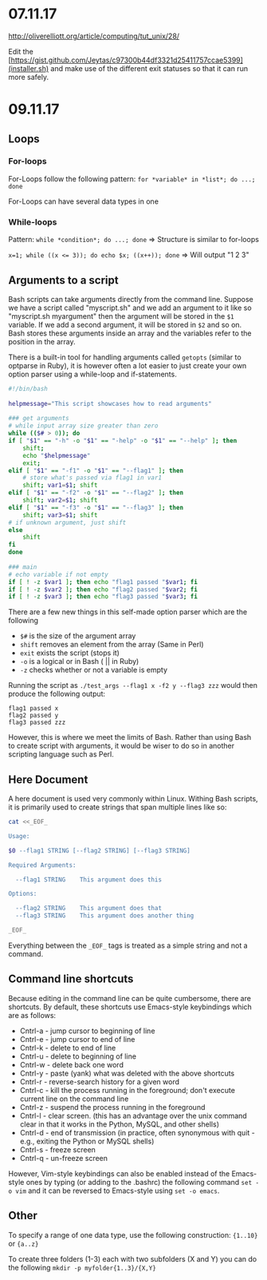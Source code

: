 # 07.11.17

http://oliverelliott.org/article/computing/tut_unix/28/

Edit the [https://gist.github.com/Jeytas/c97300b44df3321d25411757ccae5399](installer.sh) and make use of the different exit statuses 
so that it can run more safely.

# 09.11.17

## Loops
### For-loops

For-Loops follow the following pattern: `for *variable* in *list*; do ...; done`

For-Loops can have several data types in one

### While-loops

Pattern: `while *condition*; do ...; done` => Structure is similar to for-loops

`x=1; while ((x <= 3)); do echo $x; ((x++)); done` => Will output "1 2 3"

## Arguments to a script

Bash scripts can take arguments directly from the command line. Suppose we have a script called "myscript.sh" and we add an argument to it like so "myscript.sh myargument" then the argument will be stored in the `$1` variable. If we add a second argument, it will be stored in `$2` and so on. Bash stores these arguments inside an array and the variables refer to the position in the array.

There is a built-in tool for handling arguments called `getopts` (similar to optparse in Ruby), it is however often a lot easier to just create your own option parser using a while-loop and if-statements.

```bash
#!/bin/bash
    
helpmessage="This script showcases how to read arguments"
    
### get arguments
# while input array size greater than zero
while (($# > 0)); do
if [ "$1" == "-h" -o "$1" == "-help" -o "$1" == "--help" ]; then
    shift; 
    echo "$helpmessage"
    exit;
elif [ "$1" == "-f1" -o "$1" == "--flag1" ]; then
    # store what's passed via flag1 in var1
    shift; var1=$1; shift
elif [ "$1" == "-f2" -o "$1" == "--flag2" ]; then
    shift; var2=$1; shift
elif [ "$1" == "-f3" -o "$1" == "--flag3" ]; then
    shift; var3=$1; shift
# if unknown argument, just shift
else    
    shift
fi
done
    
### main
# echo variable if not empty 
if [ ! -z $var1 ]; then echo "flag1 passed "$var1; fi
if [ ! -z $var2 ]; then echo "flag2 passed "$var2; fi
if [ ! -z $var3 ]; then echo "flag3 passed "$var3; fi
```

There are a few new things in this self-made option parser which are the following

 - `$#` is the size of the argument array 
 - `shift` removes an element from the array (Same in Perl)
 - `exit` exists the script (stops it)
 - `-o` is a logical or in Bash ( || in Ruby)
 - `-z` checks whether or not a variable is empty

Running the script as `./test_args --flag1 x -f2 y --flag3 zzz` would then produce the following output:

    flag1 passed x
    flag2 passed y
    flag3 passed zzz
    
However, this is where we meet the limits of Bash. Rather than using Bash to create script with arguments, it would be wiser to do so in another scripting language such as Perl.

## Here Document

A here document is used very commonly within Linux. Withing Bash scripts, it is primarily used to create strings that span multiple lines like so:

```bash
cat <<_EOF_

Usage:

$0 --flag1 STRING [--flag2 STRING] [--flag3 STRING]

Required Arguments:

  --flag1 STRING	This argument does this

Options:

  --flag2 STRING	This argument does that
  --flag3 STRING	This argument does another thing

_EOF_
```
Everything between the `_EOF_` tags is treated as a simple string and not a command.

## Command line shortcuts
Because editing in the command line can be quite cumbersome, there are shortcuts. By default, these shortcuts use Emacs-style keybindings which are as follows:
- Cntrl-a - jump cursor to beginning of line
- Cntrl-e - jump cursor to end of line
- Cntrl-k - delete to end of line
- Cntrl-u - delete to beginning of line
- Cntrl-w - delete back one word
- Cntrl-y - paste (yank) what was deleted with the above shortcuts
- Cntrl-r - reverse-search history for a given word
- Cntrl-c - kill the process running in the foreground; don't execute current line on the command line
- Cntrl-z - suspend the process running in the foreground
- Cntrl-l - clear screen. (this has an advantage over the unix command clear in that it works in the Python, MySQL, and other shells)
- Cntrl-d - end of transmission (in practice, often synonymous with quit - e.g., exiting the Python or MySQL shells)
- Cntrl-s - freeze screen
- Cntrl-q - un-freeze screen

However, Vim-style keybindings can also be enabled instead of the Emacs-style ones by typing (or adding to the .bashrc) the following command `set -o vim` and it can be reversed to Emacs-style using `set -o emacs`.



## Other

To specify a range of one data type, use the following construction: `{1..10}` or `{a..z}`

To create three folders (1-3) each with two subfolders (X and Y) you can do the following `mkdir -p myfolder{1..3}/{X,Y}`





